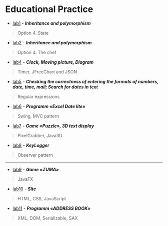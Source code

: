 # Educational Practice

+ [lab1](https://github.com/liub0v/BSU-labs/tree/master/Practice/lab1) -  ***Inheritance and polymorphism***

> Option 4. State

+ [lab2](https://github.com/liub0v/BSU-labs/tree/master/Practice/lab2) - ***Inheritance and polymorphism***

> Option 4. The chef

+ [lab4](https://github.com/liub0v/BSU-labs/tree/master/Practice/lab4) - ***Clock, Moving picture, Diagram***

> Timer, JFreeChart and JSON

+ [lab5](https://github.com/liub0v/BSU-labs/tree/master/Practice/lab5) - ***Checking the correctness of entering the formats of numbers, date, time, mail;
  Search for dates in text***

> Regular expressions

+ [lab6](https://github.com/liub0v/BSU-labs/tree/master/Practice/lab6%20(Excel)) - ***Programm «Excel Date lite»***

> Swing, MVC pattern

+ [lab7](https://github.com/liub0v/BSU-labs/tree/master/Practice/lab7) - ***Game «*Puzzle*», 3D text display***

> PixelGrabber, Java3D

+ [lab8](https://github.com/liub0v/BSU-labs/tree/master/Practice/lab8) - ***KeyLogger***

>  Observer pattern
***
+ [lab9](https://github.com/liub0v/BSU-labs/tree/master/Practice/lab9%20(Zuma)) - ***Game «*ZUMA*»***

> JavaFX

+ [lab10](https://github.com/liub0v/BSU-labs/tree/master/Practice/lab10) - ***Site***

> HTML, CSS, JavaScript

+ [lab11](https://github.com/liub0v/BSU-labs/tree/master/Practice/lab11%20(AddressBook)) - ***Programm «*ADDRESS BOOK*»***

> XML, DOM, Serializable, SAX
